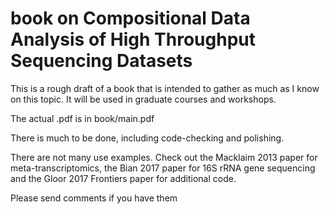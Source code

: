 # book on Compositional Data Analysis of High Throughput Sequencing Datasets

This is a rough draft of a book that is intended to gather as much as I know on this topic. It will be used in graduate courses and workshops. 

The actual .pdf is in book/main.pdf

There is much to be done, including code-checking and polishing. 

There are not many use examples. Check out the Macklaim 2013 paper for meta-transcriptomics, the Bian 2017 paper for 16S rRNA gene sequencing and the Gloor 2017 Frontiers paper for additional code.

Please send comments if you have them

